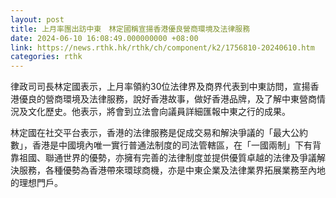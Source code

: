 ```yaml
---
layout: post
title: 上月率團出訪中東　林定國稱宣揚香港優良營商環境及法律服務
date: 2024-06-10 16:08:49.000000000 +08:00
link: https://news.rthk.hk/rthk/ch/component/k2/1756810-20240610.htm
categories: rthk
---
```


律政司司長林定國表示，上月率領約30位法律界及商界代表到中東訪問，宣揚香港優良的營商環境及法律服務，說好香港故事，做好香港品牌，及了解中東營商情況及文化歷史。他表示，將會到立法會向議員詳細匯報中東之行的成果。

林定國在社交平台表示，香港的法律服務是促成交易和解決爭議的「最大公約數」，香港是中國境內唯一實行普通法制度的司法管轄區，在「一國兩制」下有背靠祖國、聯通世界的優勢，亦擁有完善的法律制度並提供優質卓越的法律及爭議解決服務，各種優勢為香港帶來環球商機，亦是中東企業及法律業界拓展業務至內地的理想門戶。
